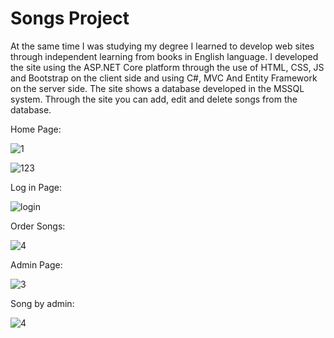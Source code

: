 # Songs Project

At the same time I was studying my degree I learned to develop web sites through independent learning from books in English language. I developed the site using the ASP.NET Core platform through the use of HTML, CSS, JS and Bootstrap on the client side and using C#, MVC And Entity Framework on the server side. The site shows a database developed in the MSSQL system. Through the site you can add, edit and delete songs from the database.

Home Page:

![1](https://user-images.githubusercontent.com/55385057/67259966-6f8e0080-f4a1-11e9-9b3e-f451e0f8b37e.JPG)

![123](https://user-images.githubusercontent.com/55385057/68146895-9a686200-ff41-11e9-828a-3c41a4ddc6fa.JPG)

Log in Page:

![login](https://user-images.githubusercontent.com/55385057/68146600-0a2a1d00-ff41-11e9-85d5-e1d003901e69.JPG)

Order Songs:

![4](https://user-images.githubusercontent.com/55385057/67260208-d65fe980-f4a2-11e9-82d0-a4928ad5880b.JPG)

Admin Page:

![3](https://user-images.githubusercontent.com/26526551/59967970-028e4c80-953b-11e9-901d-f23ec053da1c.JPG)

Song by admin:

![4](https://user-images.githubusercontent.com/55385057/67260106-2ab69980-f4a2-11e9-8457-33f7255a7c79.JPG)



